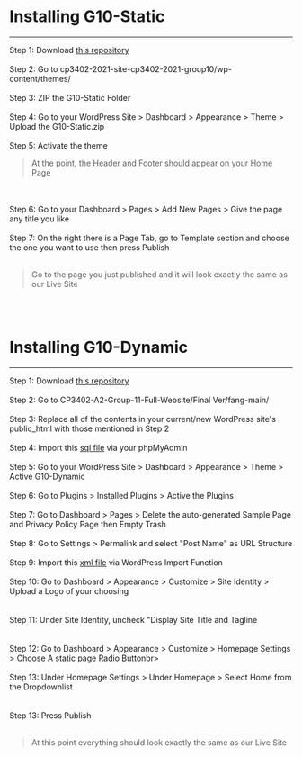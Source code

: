 # Installing G10-Static
----------------------------
Step 1: Download [this repository](https://github.com/cp3402-students/cp3402-2021-site-cp3402-2021-group10) <br><br>
Step 2: Go to cp3402-2021-site-cp3402-2021-group10/wp-content/themes/ <br><br>
Step 3: ZIP the G10-Static Folder <br><br>
Step 4: Go to your WordPress Site > Dashboard > Appearance > Theme > Upload the G10-Static.zip <br><br>
Step 5: Activate the theme <br>
>At the point, the Header and Footer should appear on your Home Page <br>
<br>
<br>
Step 6: Go to your Dashboard > Pages > Add New Pages > Give the page any title you like <br><br>
Step 7: On the right there is a Page Tab, go to Template section and choose the one you want to use then press Publish <br><br>


>Go to the page you just published and it will look exactly the same as our Live Site

<br><br>
# Installing G10-Dynamic
----------------------------
Step 1: Download [this repository](https://github.com/RandomStudentA/CP3402-A2-Group-11-Full-Website) <br><br>
Step 2: Go to CP3402-A2-Group-11-Full-Website/Final Ver/fang-main/ <br><br>
Step 3: Replace all of the contents in your current/new WordPress site's public_html with those mentioned in Step 2 <br><br>
Step 4: Import this [sql file](https://github.com/RandomStudentA/CP3402-A2-Group-11-Full-Website/tree/main/Final%20Ver) via your phpMyAdmin <br><br>
Step 5: Go to your WordPress Site > Dashboard > Appearance > Theme > Active G10-Dynamic<br><br>
Step 6: Go to Plugins > Installed Plugins > Active the Plugins<br><br>
Step 7: Go to Dashboard > Pages > Delete the auto-generated Sample Page and Privacy Policy Page then Empty Trash<br><br>
Step 8: Go to Settings > Permalink and select "Post Name" as URL Structure <br><br>
Step 9: Import this [xml file](https://github.com/RandomStudentA/CP3402-A2-Group-11-Full-Website/tree/main/Final%20Ver) via WordPress Import Function<br><br>
Step 10: Go to Dashboard > Appearance > Customize > Site Identity > Upload a Logo of your choosing<br><br><br>
Step 11: Under Site Identity, uncheck "Display Site Title and Tagline<br><br><br>
Step 12: Go to Dashboard > Appearance > Customize > Homepage Settings > Choose A static page Radio Buttonbr><br><br>
Step 13: Under Homepage Settings > Under Homepage > Select Home from the Dropdownlist<br><br>				
Step 13: Press Publish<br><br>				

>At this point everything should look exactly the same as our Live Site
